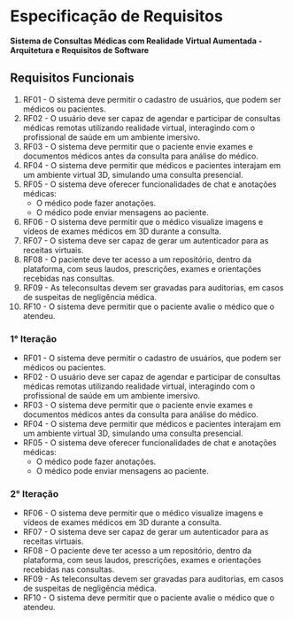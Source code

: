 # Especificação de Requisitos  
**Sistema de Consultas Médicas com Realidade Virtual Aumentada - Arquitetura e Requisitos de Software**

## Requisitos Funcionais

1. RF01 - O sistema deve permitir o cadastro de usuários, que podem ser médicos ou pacientes.
2. RF02 - O usuário deve ser capaz de agendar e participar de consultas médicas remotas utilizando realidade virtual, interagindo com o profissional de saúde em um ambiente imersivo.
3. RF03 - O sistema deve permitir que o paciente envie exames e documentos médicos antes da consulta para análise do médico.
4. RF04 - O sistema deve permitir que médicos e pacientes interajam em um ambiente virtual 3D, simulando uma consulta presencial.
5. RF05 - O sistema deve oferecer funcionalidades de chat e anotações médicas:
   - O médico pode fazer anotações.
   - O médico pode enviar mensagens ao paciente.
6. RF06 - O sistema deve permitir que o médico visualize imagens e vídeos de exames médicos em 3D durante a consulta.
7. RF07 - O sistema deve ser capaz de gerar um autenticador para as receitas virtuais.
8. RF08 - O paciente deve ter acesso a um repositório, dentro da plataforma, com seus laudos, prescrições, exames e orientações recebidas nas consultas.
9. RF09 - As teleconsultas devem ser gravadas para auditorias, em casos de suspeitas de negligência médica.
10. RF10 - O sistema deve permitir que o paciente avalie o médico que o atendeu.

### 1° Iteração

- RF01 - O sistema deve permitir o cadastro de usuários, que podem ser médicos ou pacientes.
- RF02 - O usuário deve ser capaz de agendar e participar de consultas médicas remotas utilizando realidade virtual, interagindo com o profissional de saúde em um ambiente imersivo.
- RF03 - O sistema deve permitir que o paciente envie exames e documentos médicos antes da consulta para análise do médico.
- RF04 - O sistema deve permitir que médicos e pacientes interajam em um ambiente virtual 3D, simulando uma consulta presencial.
- RF05 - O sistema deve oferecer funcionalidades de chat e anotações médicas:
   - O médico pode fazer anotações.
   - O médico pode enviar mensagens ao paciente.

### 2° Iteração

- RF06 - O sistema deve permitir que o médico visualize imagens e vídeos de exames médicos em 3D durante a consulta.
-  RF07 - O sistema deve ser capaz de gerar um autenticador para as receitas virtuais.
- RF08 - O paciente deve ter acesso a um repositório, dentro da plataforma, com seus laudos, prescrições, exames e orientações recebidas nas consultas.
- RF09 - As teleconsultas devem ser gravadas para auditorias, em casos de suspeitas de negligência médica.
- RF10 - O sistema deve permitir que o paciente avalie o médico que o atendeu.

